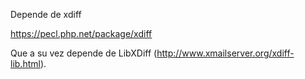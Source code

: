Depende de xdiff

https://pecl.php.net/package/xdiff

Que a su vez depende de LibXDiff (http://www.xmailserver.org/xdiff-lib.html).
